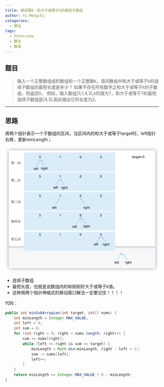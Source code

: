 ```yaml
---
title: 面试题8：和大于或等于k的最短子数组
author: Yu Mengchi
categories:
  - 算法 
tags:
  - Interview
  - 算法
  - 数组
---
```

  
## 题目

> 输入一个正整数组成的数组和一个正整数k，请问数组中和大于或等于k的连续子数组的最短长度是多少？
> 如果不存在所有数字之和大于或等于k的子数组，则返回0。
> 例如，输入数组[5,1,4,3],k的值为7，和大于或等于7的最短连续子数组是[4,3],因此输出它的长度为2。

---

## 思路

用两个指针表示一个子数组的区间，当区间内的和大于或等于target时，left指针右移，更新minLength；

![img_1.png](../../../assets/img/img12.png)

- 连续子数组
- 最短长度，也就是说数组内的和刚刚好大于或等于k值。
- 这种用两个指针伸缩式的移动窗口解法一定要记住！！！！

代码：

```Java
public int minSubArrayLen(int target, int[] nums) {
    int minLength = Integer.MAX_VALUE;
    int left = 0;
    int sum = 0;
    for (int right = 0; right < nums.length; right++) {
        sum += nums[right];
        while (left <= right && sum >= target) {
            minLength = Math.min(minLength, right - left + 1);
            sum -= nums[left];
            left++;
        }
    }
    return minLength == Integer.MAX_VALUE ? 0 : minLength;
}
```
